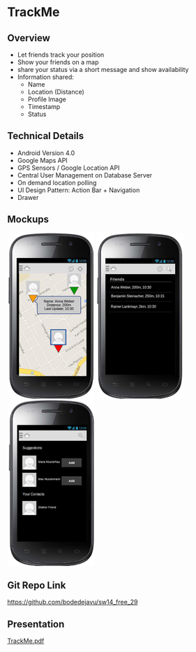 # TrackMe

## Overview
* Let friends track your position
* Show your friends on a map
* share your status via a short message and show availability
* Information shared:
  * Name
  * Location (Distance)
  * Profile Image
  * Timestamp
  * Status

## Technical Details
* Android Version 4.0
* Google Maps API
* GPS Sensors / Google Location API
* Central User Management on Database Server
* On demand location polling
* UI Design Pattern: Action Bar + Navigation
* Drawer

## Mockups
![Mockup 1](./images/mockup1.png)
![Mockup 2](./images/mockup2.png)
![Mockup 3](./images/mockup3.png)

## Git Repo Link
https://github.com/bodedejavu/sw14_free_29

## Presentation
[TrackMe.pdf](https://github.com/bodedejavu/sw14_free_29/raw/master/presentations/TrackMe.pdf)
